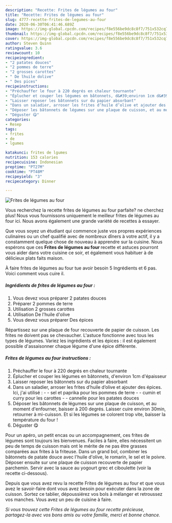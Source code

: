 ```yaml
---
description: "Recette: Frites de légumes au four"
title: "Recette: Frites de légumes au four"
slug: 4777-recette-frites-de-legumes-au-four
date: 2020-06-30T06:41:46.689Z
image: https://img-global.cpcdn.com/recipes/f8e556be9dc8c8f7/751x532cq70/frites-de-legumes-au-four-photo-principale-de-la-recette.jpg
thumbnail: https://img-global.cpcdn.com/recipes/f8e556be9dc8c8f7/751x532cq70/frites-de-legumes-au-four-photo-principale-de-la-recette.jpg
cover: https://img-global.cpcdn.com/recipes/f8e556be9dc8c8f7/751x532cq70/frites-de-legumes-au-four-photo-principale-de-la-recette.jpg
author: Steven Quinn
ratingvalue: 3.6
reviewcount: 10
recipeingredient:
- "2 patates douces"
- "2 pommes de terre"
- "2 grosses carottes"
- " De lhuile dolive"
- " Des pices"
recipeinstructions:
- "Préchauffer le four à 220 degrés en chaleur tournante"
- "Éplucher et couper les légumes en bâtonnets, d&#39;environ 1cm d&#39;épaisseur"
- "Laisser reposer les bâtonnets sur du papier absorbant"
- "Dans un saladier, arroser les frites d’huile d’olive et ajouter des épices. Ici, j&#39;ai utilisé :  - sel et paprika pour les pommes de terre - cumin et curry pour les carottes - cannelle pour les patates douces"
- "Déposer les bâtonnets de légumes sur une plaque de cuisson, et au moment d&#39;enfourner, baisser à 200 degrés. Laisser cuire environ 30min, retourner à mi-cuisson. Et si les légumes se colorent trop vite, baisser la température du four !"
- "Déguster 😋"
categories:
- Resep
tags:
- frites
- de
- lgumes

katakunci: frites de lgumes 
nutrition: 153 calories
recipecuisine: Indonesian
preptime: "PT27M"
cooktime: "PT48M"
recipeyield: "3"
recipecategory: Dinner

---
```



![Frites de légumes au four](https://img-global.cpcdn.com/recipes/f8e556be9dc8c8f7/751x532cq70/frites-de-legumes-au-four-photo-principale-de-la-recette.jpg)

Vous recherchez la recette frites de légumes au four parfaite? ne cherchez plus! Nous vous fournissons uniquement le meilleur frites de légumes au four ici. Nous avons également une grande variété de recettes à essayer.

Que vous soyez un étudiant qui commence juste vos propres expériences culinaires ou un chef qualifié avec de nombreux dîners à votre actif, il y a constamment quelque chose de nouveau à apprendre sur la cuisine. Nous espérons que ces <strong> Frites de légumes au four </strong> recette et astuces pourront vous aider dans votre cuisine ce soir, et également vous habituer à de délicieux plats faits maison.

<!--inarticleads1-->

À faire frites de légumes au four tue avoir besoin 5 Ingrédients et 6 pas. Voici comment vous cuire il.

##### Ingrédients de frites de légumes au four :

1. Vous devez vous préparer 2 patates douces
1. Préparer 2 pommes de terre
1. Utilisation 2 grosses carottes
1. Utilisation  De l&#39;huile d&#39;olive
1. Vous devez vous préparer  Des épices


Répartissez sur une plaque de four recouverte de papier de cuisson. Les frites ne doivent pas se chevaucher. L&#39;astuce fonctionne avec tous les types de légumes. Variez les ingrédients et les épices : il est également possible d&#39;assaisonner chaque légume d&#39;une épice différente. 

<!--inarticleads2-->

##### Frites de légumes au four instructions :

1. Préchauffer le four à 220 degrés en chaleur tournante
1. Éplucher et couper les légumes en bâtonnets, d&#39;environ 1cm d&#39;épaisseur
1. Laisser reposer les bâtonnets sur du papier absorbant
1. Dans un saladier, arroser les frites d’huile d’olive et ajouter des épices. Ici, j&#39;ai utilisé :  - - sel et paprika pour les pommes de terre - - cumin et curry pour les carottes - - cannelle pour les patates douces
1. Déposer les bâtonnets de légumes sur une plaque de cuisson, et au moment d&#39;enfourner, baisser à 200 degrés. Laisser cuire environ 30min, retourner à mi-cuisson. Et si les légumes se colorent trop vite, baisser la température du four !
1. Déguster 😋


Pour un apéro, un petit encas ou un accompagnement, ces frites de légumes sont toujours les bienvenues. Faciles à faire, elles nécessitent un peu de temps de cuisson mais ont le mérite de ne pas être grasses comparées aux frites à la friteuse. Dans un grand bol, combiner les bâtonnets de patate douce avec l&#39;huile d&#39;olive, le romarin, le sel et le poivre. Déposer ensuite sur une plaque de cuisson recouverte de papier parchemin. Servir avec la sauce au yogourt grec et ciboulette (voir la recette ci-dessous). 

<!--inarticleads1-->

<p>
Depuis que vous avez revu la recette Frites de légumes au four et que vous avez le savoir-faire dont vous avez besoin pour exécuter dans la zone de cuisson. Sortez ce tablier, dépoussiérez vos bols à mélanger et retroussez vos manches. Vous avez un peu de cuisine à faire.
</p>

<p>
<i>Si vous trouvez cette Frites de légumes au four recette précieuse, partagez-la avec vos bons amis ou votre famille, merci et bonne chance.</i>
</p>
